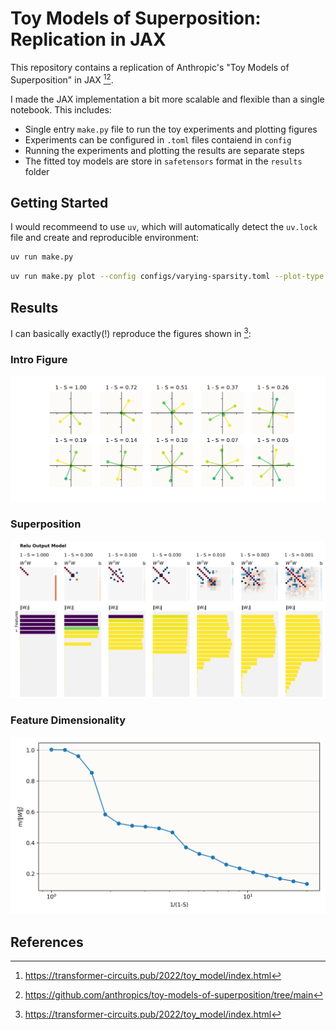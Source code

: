 # Toy Models of Superposition: Replication in JAX

This repository contains a replication of Anthropic's "Toy Models of Superposition" in JAX [^1][^2].

I made the JAX implementation a bit more scalable and flexible than a single notebook. This includes:

- Single entry `make.py` file to run the toy experiments and plotting figures
- Experiments can be configured in `.toml` files contaiend in `config`
- Running the experiments and plotting the results are separate steps
- The fitted toy models are store in `safetensors` format in the `results` folder


## Getting Started

I would recommeend to use `uv`, which will automatically detect the `uv.lock` file and create and reproducible environment:

```bash
uv run make.py
```

```bash
uv run make.py plot --config configs/varying-sparsity.toml --plot-type superposition
```

## Results

I can basically exactly(!) reproduce the figures shown in [^1]:

### Intro Figure

![intro-figure](images/features-5-hidden-2-instances-10-relu-intro.png)

### Superposition

![superposition](images/features-20-hidden-5-instances-7-relu-superposition.png)

### Feature Dimensionality
![feature-dimensionality](images/features-200-hidden-20-instances-20-relu-norm-sparsity.png)


## References

[^1]: https://transformer-circuits.pub/2022/toy_model/index.html
[^2]: https://github.com/anthropics/toy-models-of-superposition/tree/main
